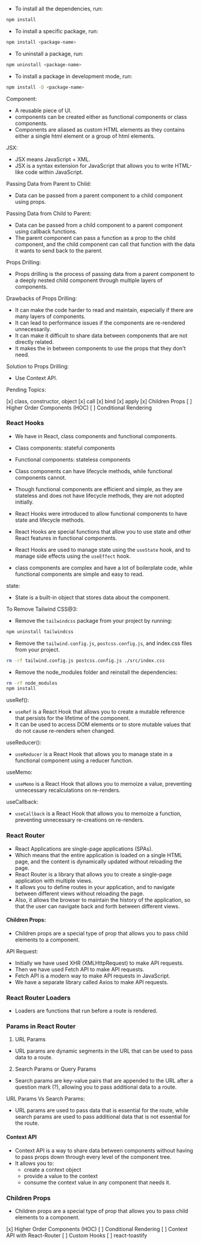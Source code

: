 - To install all the dependencies, run:

```bash
npm install
```

- To install a specific package, run:

```bash
npm install <package-name>
```

- To uninstall a package, run:

```bash
npm uninstall <package-name>
```

- To install a package in development mode, run:

```bash
npm install -D <package-name>
```

Component:

- A reusable piece of UI.
- components can be created either as functional components or class components.
- Components are aliased as custom HTML elements as they contains either a single html element or a group of html elements.

JSX:

- JSX means JavaScript + XML.
- JSX is a syntax extension for JavaScript that allows you to write HTML-like code within JavaScript.

Passing Data from Parent to Child:

- Data can be passed from a parent component to a child component using props.

Passing Data from Child to Parent:

- Data can be passed from a child component to a parent component using callback functions.
- The parent component can pass a function as a prop to the child component, and the child component can call that function with the data it wants to send back to the parent.

Props Drilling:

- Props drilling is the process of passing data from a parent component to a deeply nested child component through multiple layers of components.

Drawbacks of Props Drilling:

- It can make the code harder to read and maintain, especially if there are many layers of components.
- It can lead to performance issues if the components are re-rendered unnecessarily.
- It can make it difficult to share data between components that are not directly related.
- It makes the in between components to use the props that they don't need.

Solution to Props Drilling:

- Use Context API.

Pending Topics:

[x] class, constructor, object
[x] call
[x] bind
[x] apply
[x] Children Props
[ ] Higher Order Components (HOC)
[ ] Conditional Rendering

### React Hooks

- We have in React, class components and functional components.
- Class components: stateful components
- Functional components: stateless components
- Class components can have lifecycle methods, while functional components cannot.

- Though functional components are efficient and simple, as they are stateless and does not have lifecycle methods, they are not adopted initially.
- React Hooks were introduced to allow functional components to have state and lifecycle methods.
- React Hooks are special functions that allow you to use state and other React features in functional components.
- React Hooks are used to manage state using the `useState` hook, and to manage side effects using the `useEffect` hook.
- class components are complex and have a lot of boilerplate code, while functional components are simple and easy to read.

state:

- State is a built-in object that stores data about the component.

To Remove Tailwind CSS@3:

- Remove the `tailwindcss` package from your project by running:

```bash
npm uninstall tailwindcss
```

- Remove the `tailwind.config.js`, `postcss.config.js`, and index.css files from your project.

```bash
rm -rf tailwind.config.js postcss.config.js ./src/index.css
```

- Remove the node_modules folder and reinstall the dependencies:

```bash
rm -rf node_modules
npm install
```

useRef():

- `useRef` is a React Hook that allows you to create a mutable reference that persists for the lifetime of the component.
- It can be used to access DOM elements or to store mutable values that do not cause re-renders when changed.

useReducer():

- `useReducer` is a React Hook that allows you to manage state in a functional component using a reducer function.

useMemo:

- `useMemo` is a React Hook that allows you to memoize a value, preventing unnecessary recalculations on re-renders.

useCallback:

- `useCallback` is a React Hook that allows you to memoize a function, preventing unnecessary re-creations on re-renders.

### React Router

- React Applications are single-page applications (SPAs).
- Which means that the entire application is loaded on a single HTML page, and the content is dynamically updated without reloading the page.
- React Router is a library that allows you to create a single-page application with multiple views.
- It allows you to define routes in your application, and to navigate between different views without reloading the page.
- Also, it allows the browser to maintain the history of the application, so that the user can navigate back and forth between different views.

#### Children Props:

- Children props are a special type of prop that allows you to pass child elements to a component.

API Request:

- Initially we have used XHR (XMLHttpRequest) to make API requests.
- Then we have used Fetch API to make API requests.
- Fetch API is a modern way to make API requests in JavaScript.
- We have a separate library called Axios to make API requests.

### React Router Loaders

- Loaders are functions that run before a route is rendered.

### Params in React Router

1. URL Params

- URL params are dynamic segments in the URL that can be used to pass data to a route.

2. Search Params or Query Params

- Search params are key-value pairs that are appended to the URL after a question mark (?), allowing you to pass additional data to a route.

URL Params Vs Search Params:

- URL params are used to pass data that is essential for the route, while search params are used to pass additional data that is not essential for the route.

#### Context API

- Context API is a way to share data between components without having to pass props down through every level of the component tree.
- It allows you to:
  - create a context object
  - provide a value to the context
  - consume the context value in any component that needs it.

### Children Props

- Children props are a special type of prop that allows you to pass child elements to a component.

[x] Higher Order Components (HOC)
[ ] Conditional Rendering
[ ] Context API with React-Router
[ ] Custom Hooks
[ ] react-toastify
